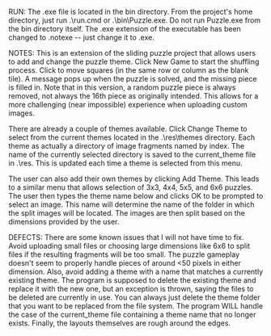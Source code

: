 RUN:
The .exe file is located in the bin directory. From the project's home directory, just run .\run.cmd or .\bin\Puzzle.exe. Do not run Puzzle.exe from the bin directory itself.
The .exe extension of the executable has been changed to .notexe -- just change it to .exe.

NOTES:
This is an extension of the sliding puzzle project that allows users to add and change the puzzle theme. Click New Game to start the shuffling process. Click to move squares (in the same row or column as the blank tile). A message pops up when the puzzle is solved, and the missing piece is filled in. Note that in this version, a random puzzle piece is always removed, not always the 16th piece as originally intended. This allows for a more challenging (near impossible) experience when uploading custom images.

There are already a couple of themes available. Click Change Theme to select from the current themes located in the .\res\themes directory. Each theme as actually a directory of image fragments named by index. The name of the currently selected directory is saved to the current_theme file in .\res. This is updated each time a theme is selected from this menu.

The user can also add their own themes by clicking Add Theme. This leads to a similar menu that allows selection of 3x3, 4x4, 5x5, and 6x6 puzzles. The user then types the theme name below and clicks OK to be prompted to select an image. This name will determine the name of the folder in which the split images will be located. The images are then split based on the dimensions provided by the user.

DEFECTS:
There are some known issues that I will not have time to fix. Avoid uploading small files or choosing large dimensions like 6x6 to split files if the resulting fragments will be too small. The puzzle gameplay doesn't seem to properly handle pieces of around <50 pixels in either dimension. Also, avoid adding a theme with a name that matches a currently existing theme. The program is supposed to delete the existing theme and replace it with the new one, but an exception is thrown, saying the files to be deleted are currently in use. You can always just delete the theme folder that you want to be replaced from the file system. The program WILL handle the case of the current_theme file containing a theme name that no longer exists. Finally, the layouts themselves are rough around the edges.
